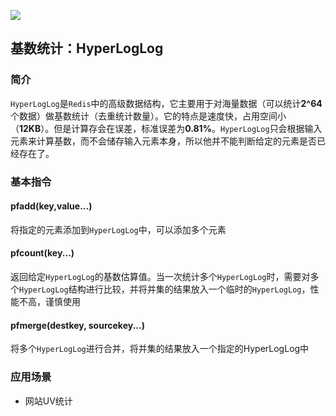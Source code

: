 ![](https://github.com/yulc-coding/java-note/blob/master/QR_code.png)

## 基数统计：HyperLogLog
### 简介
`HyperLogLog`是`Redis`中的高级数据结构，它主要用于对海量数据（可以统计**2^64**个数据）做基数统计（去重统计数量）。它的特点是速度快，占用空间小（**12KB**）。但是计算存会在误差，标准误差为**0.81%**。`HyperLogLog`只会根据输入元素来计算基数，而不会储存输入元素本身，所以他并不能判断给定的元素是否已经存在了。

### 基本指令

#### pfadd(key,value...)
将指定的元素添加到`HyperLogLog`中，可以添加多个元素

#### pfcount(key...)
返回给定`HyperLogLog`的基数估算值。当一次统计多个`HyperLogLog`时，需要对多个`HyperLogLog`结构进行比较，并将并集的结果放入一个临时的`HyperLogLog`，性能不高，谨慎使用

#### pfmerge(destkey, sourcekey...)
将多个`HyperLogLog`进行合并，将并集的结果放入一个指定的HyperLogLog中

### 应用场景
* 网站UV统计